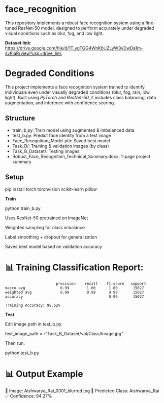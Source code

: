 # face_recognition
This repository implements a robust face recognition system using a fine-tuned ResNet-50 model, designed to perform accurately under degraded visual conditions such as blur, fog, and low light.

**Dataset link**: https://drive.google.com/file/d/1T_ygTGG4WnKbUZLyW3vDwDa1m-svRiaR/view?usp=drive_link 

# Degraded Conditions
This project implements a face recognition system trained to identify individuals even under visually degraded conditions (blur, fog, rain, low light). Built using *PyTorch* and *ResNet-50*, it includes class balancing, data augmentation, and inference with confidence scoring.

## Structure
- train_b.py: Train model using augmented & imbalanced data
- test_b.py: Predict face identity from a test image
- Face_Recognition_Model.pth: Saved best model
- Task_B/: Training & validation images (by class)
- Task_B_Dataset/: Testing images
- Robust_Face_Recognition_Technical_Summary.docx: 1-page project summary

## Setup
pip install torch torchvision scikit-learn pillow

**Train**

python train_b.py

Uses ResNet-50 pretrained on ImageNet

Weighted sampling for class imbalance

Label smoothing + dropout for generalization

Saves best model based on validation accuracy


# 📊 Training Classification Report:
                           precision    recall    f1-score   support
    macro avg                0.99        1.00      1.00       15027
    weighted avg             0.99        0.99      0.99       15027 
    accuracy                                       0.99       15027

    Training Accuracy: 98.52%

**Test**

Edit image path in test_b.py:

test_image_path = r"Task_B_Dataset/val/Class/Image.jpg"

Then run:

python test_b.py

# 📊 Output Example

📸 Image: Aishwarya_Rai_0001_blurred.jpg
🧠 Predicted Class: Aishwarya_Rai
✅ Confidence: 94.27%
